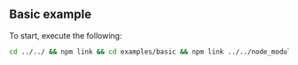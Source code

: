 ## Basic example

To start, execute the following:

```bash
cd ../../ && npm link && cd examples/basic && npm link ../../node_modules/react && npm link ../../node_modules/react-router-dom && npm link react-router-query-sync
```
